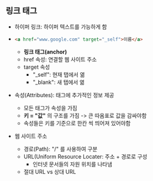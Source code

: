 ## 링크 태그

* 하이퍼 링크: 하이퍼 텍스트를 가능하게 함

* ```html
  <a href="www.google.com" target="_self">이름</a>
  ```

  * **링크 태그(anchor)**
  * href 속성: 연결할 웹 사이트 주소
  * target 속성
    * "_self": 현재 탭에서 엶
    * "_blank": 새 탭에서 엶

* 속성(Attributes): 태그에 추가적인 정보 제공

  * 모든 태그가 속성을 가짐
  * **키 = "값"** 의 구조를 가짐 -> 큰 따옴표로 값을 감싸야함
  * 속성들은 키를 기준으로 한칸 씩 띄어져 있어야함

* 웹 사이트 주소

  * 경로(Path): "/" 를 사용하여 구분
  * URL(Uniform Resource Locater: 주소 + 경로로 구성
    * 인터넷 문서들의 자원 위치를 나타냄
  * 절대 URL vs 상대 URL